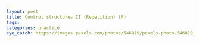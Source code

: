 ```yaml
---
layout: post
title: Control structures II (Repetition) (P)
tags:
categories: practice
eye_catch: https://images.pexels.com/photos/546819/pexels-photo-546819.jpeg
---
```


<!--more-->